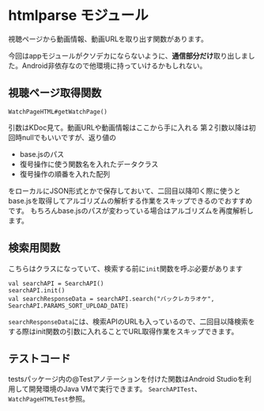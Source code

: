 # htmlparse モジュール
視聴ページから動画情報、動画URLを取り出す関数があります。

今回はappモジュールがクソデカにならないように、**通信部分だけ**取り出しました。Android非依存なので他環境に持っていけるかもしれない。

## 視聴ページ取得関数

`WatchPageHTML#getWatchPage()`

引数はKDoc見て。動画URLや動画情報はここから手に入れる
第２引数以降は初回時nullでもいいですが、返り値の

- base.jsのパス
- 復号操作に使う関数名を入れたデータクラス
- 復号操作の順番を入れた配列

をローカルにJSON形式とかで保存しておいて、二回目以降叩く際に使うとbase.jsを取得してアルゴリズムの解析する作業をスキップできるのでおすすめです。
もちろんbase.jsのパスが変わっている場合はアルゴリズムを再度解析します。

## 検索用関数
こちらはクラスになっていて、検索する前に`init`関数を呼ぶ必要があります

```
val searchAPI = SearchAPI()
searchAPI.init()
val searchResponseData = searchAPI.search("バックレカラオケ", SearchAPI.PARAMS_SORT_UPLOAD_DATE)
```

`searchResponseData`には、検索APIのURLも入っているので、二回目以降検索をする際はinit関数の引数に入れることでURL取得作業をスキップできます。

## テストコード
testsパッケージ内の@Testアノテーションを付けた関数はAndroid Studioを利用して開発環境のJava VMで実行できます。
`SearchAPITest`、`WatchPageHTMLTest`参照。